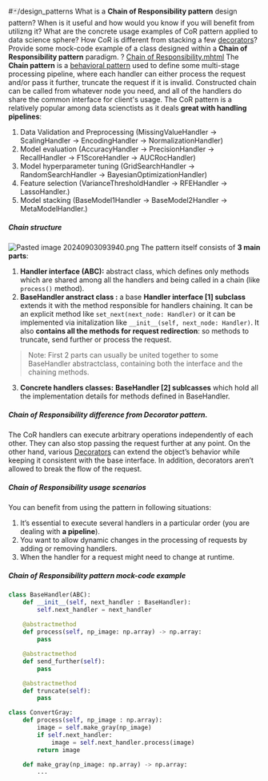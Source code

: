 #🃏/design_patterns
What is a **Chain of Responsibility pattern** design pattern? When is it useful and how would you know if you will benefit from utilizng it? What are the concrete usage examples of CoR pattern applied to data science sphere? How CoR is different from stacking a few [decorators](Decorator%20pattern.md)?  Provide some mock-code example of a class designed within a **Chain of Responsibility pattern** paradigm.
?
[Chain of Responsibility.mhtml](Chain%20of%20Responsibility.mhtml)
The **Chain pattern** is a [behavioral pattern](Behavioral%20patterns.md) used to define some multi-stage processing pipeline, where each handler can either process the request and/or pass it further, truncate the request if it is invalid. Constructed chain can be called from whatever node you need, and all of the handlers do share the common interface for client's usage.
The CoR pattern is a relatively popular among data scienctists as it deals **great with handling pipelines**:
1. Data Validation and Preprocessing (MissingValueHandler -> ScalingHandler -> EncodingHandler -> NormalizationHandler)
2. Model evaluation (AccuracyHandler -> PrecisionHandler -> RecallHandler -> F1ScoreHandler -> AUCRocHandler)
3. Model hyperparameter tuning (GridSearchHandler -> RandomSearchHandler -> BayesianOptimizationHandler)
4. Feature selection (VarianceThresholdHandler -> RFEHandler -> LassoHandler.)
5. Model stacking (BaseModel1Handler -> BaseModel2Handler -> MetaModelHandler.)
##### Chain structure
![Pasted image 20240903093940.png](Pasted%20image%2020240903093940.png)
The pattern itself consists of **3 main parts**:
1. **Handler interface (ABC):** abstract class, which defines only methods which are shared among all the handlers and being called in a chain (like `process()` method).
2. **BaseHandler anstract class :** a base **Handler interface \[1] subclass** extends it with the method responsible for handlers chaining. It can be an explicit method like `set_next(next_node: Handler)` or it can be implemented via initalization like `__init__(self, next_node: Handler)`. It also **contains all the methods for request redirection**: so methods to truncate, send further or process the request.
> Note: First 2 parts can usually be united together to some BaseHandler abstractclass, containing both the interface and the chaining methods.
3. **Concrete handlers classes:** **BaseHandler \[2] sublcasses** which hold all the implementation details for methods defined in BaseHandler.
##### Chain of Responsibility difference from Decorator pattern.
The CoR handlers can execute arbitrary operations independently of each other. They can also stop passing the request further at any point. On the other hand, various [Decorators](Decorator%20pattern.md) can extend the object’s behavior while keeping it consistent with the base interface. In addition, decorators aren’t allowed to break the flow of the request.
##### Chain of Responsibility usage scenarios
You can benefit from using the pattern in following situations:
1. It’s essential to execute several handlers in a particular order (you are dealing with **a pipeline**).
2. You want to allow dynamic changes in the processing of requests by adding or removing handlers.
3. When the handler for a request might need to change at runtime.
##### Chain of Responsibility pattern mock-code example
```python
class BaseHandler(ABC):
	def __init__(self, next_handler : BaseHandler):
		self.next_handler = next_handler
		
	@abstractmethod 
	def process(self, np_image: np.array) -> np.array:
		pass

	@abstractmethod
	def send_further(self):
		pass

	@abstractmethod 
	def truncate(self):
		pass

class ConvertGray:
	def process(self, np_image : np.array):
		image = self.make_gray(np_image)
		if self.next_handler:
			image = self.next_handler.process(image)
		return image

	def make_gray(np_image: np.array) -> np.array:
		...
```
<!--SR:!2025-04-16,152,310-->